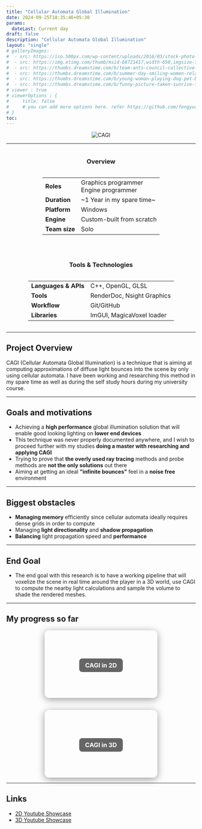 ```yaml
---
title: "Cellular Automata Global Illumination"
date: 2024-09-25T18:35:46+05:30
params:
  dateLast: Current day
draft: false
description: "Cellular Automata Global Illumination"
layout: "single"
# galleryImages:
#  - src: https://iso.500px.com/wp-content/uploads/2016/03/stock-photo-142984111-1500x1000.jpg
#  - src: https://img.etimg.com/thumb/msid-68721417,width-650,imgsize-1016106,,resizemode-4,quality-100/nature1_gettyimages.jpg
#  - src: https://thumbs.dreamstime.com/b/team-ants-council-collective-decision-work-17037482.jpg
#  - src: https://thumbs.dreamstime.com/b/summer-day-smiling-women-relax-wearing-red-dress-fashion-standing-wooden-bridge-over-sea-blue-sky-background-summer-107411998.jpg
#  - src: https://thumbs.dreamstime.com/b/young-woman-playing-dog-pet-beach-sunrise-sunset-girl-dog-having-fun-seasid-seaside-cute-neglected-stay-66480218.jpg
#  - src: https://thumbs.dreamstime.com/b/funny-picture-taken-sunrise-frozen-lake-perspective-rider-retro-bicycle-sunrise-personal-211066044.jpg 
# viewer : true
# viewerOptions : {
#     title: false
#     # you can add more options here. refer https://github.com/fengyuanchen/viewerjs?tab=readme-ov-file#options
# }
toc: 
---
```


<center>

![CAGI](/images/projects/cagi/cagi.png)

</center>

---
<div style="display: flex; flex-wrap: wrap; gap: 2rem; justify-content: center; align-items: flex-start;">

  <div style="flex: 1 1 300px; min-width: 280px; text-align: center;">
    <h3>Overview</h3>
    <div style="display: inline-block; text-align: left;">
      <table>
        <tr>
          <td><strong>Roles</strong></td>
          <td>
            Graphics programmer<br>
            Engine programmer<br>
          </td>
        </tr>
        <tr><td><strong>Duration</strong></td><td>~1 Year in my spare time~</td></tr>
        <tr><td><strong>Platform</strong></td><td>Windows</td></tr>
        <tr><td><strong>Engine</strong></td><td>Custom-built from scratch</td></tr>
        <tr><td><strong>Team size</strong></td><td>Solo</td></tr>
      </table>
    </div>
  </div>

  <div style="flex: 1 1 300px; min-width: 280px; text-align: center;">
    <h3>Tools & Technologies</h3>
    <div style="display: inline-block; text-align: left;">
      <table>
        <tr><td><strong>Languages & APIs</strong></td><td>C++, OpenGL, GLSL</td></tr>
        <tr><td><strong>Tools</strong></td><td>RenderDoc, Nsight Graphics</td></tr>
        <tr><td><strong>Workflow</strong></td><td>Git/GitHub</td></tr>
        <tr><td><strong>Libraries</strong></td><td>ImGUI, MagicaVoxel loader</td></tr>
      </table>
    </div>
  </div>

</div>


---

## Project Overview

CAGI (Cellular Automata Global Illumination) is a technique that is aiming at computing approximations of diffuse light bounces into the scene by only using cellular automata. I have been working and researching this method in my spare time as well as during the self study hours during my university course.

---

## Goals and motivations

- Achieving a **high performance** global illumination solution that will enable good looking lighting on **lower end devices**
- This technique was never properly documented anywhere, and I wish to proceed further with my studies **doing a master with researching and applying CAGI**
- Trying to prove that **the overly used ray tracing** methods and probe methods are **not the only solutions** out there
- Aiming at getting an ideal **"infinite bounces"** feel in a **noise free** environment

---

## Biggest obstacles

- **Managing memory** efficiently since cellular automata ideally requires dense grids in order to compute
- Managing **light directionality** and **shadow propagation**
- **Balancing** light propagation speed and **performance**

---

## End Goal

- The end goal with this research is to have a working pipeline that will voxelize the scene in real time around the player in a 3D world, use CAGI to compute the nearby light calculations and sample the volume to shade the rendered meshes.

---


## My progress so far

<div style="display: flex; flex-wrap: wrap; gap: 2rem; justify-content: center; align-items: center; margin-top: 1rem;">



  <a href="/cagi-2d/" style="text-decoration: none;">
    <div style="width: 300px; height: 180px; background-image: url('/images/projects/cagi/cagi-2d.png'); background-size: cover; background-position: center; border-radius: 12px; box-shadow: 0 4px 20px rgba(0,0,0,0.4); display: flex; align-items: center; justify-content: center;">
      <center><h3 style="color: white; background: rgba(0, 0, 0, 0.6); padding: 0.5rem 1rem; border-radius: 8px;">CAGI in 2D</h3></center>
    </div>
  </a>

  <a href="/cagi-3d/" style="text-decoration: none;">
    <div style="width: 300px; height: 180px; background-image: url('/images/projects/cagi/cagi-3d.png'); background-size: cover; background-position: center; border-radius: 12px; box-shadow: 0 4px 20px rgba(0,0,0,0.4); display: flex; align-items: center; justify-content: center;">
      <center><h3 style="color: white; background: rgba(0, 0, 0, 0.6); padding: 0.5rem 1rem; border-radius: 8px;">CAGI in 3D</h3></center>
    </div>
  </a>

</div>

---

## Links

- [2D Youtube Showcase](https://youtu.be/V0-yVUaaWog)
- [3D Youtube Showcase](https://youtu.be/_Vm_Wg44h88)

